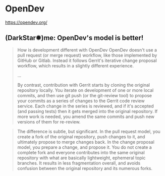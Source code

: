 # OpenDev
https://opendev.org/

## (DarkStar✹)me: OpenDev's model is better!

>How is development different with OpenDev
>OpenDev doesn't use a pull request (or merge request) workflow, like those implemented by GitHub or Gitlab. Instead it follows Gerrit's iterative change proposal workflow, which results in a slightly different experience.
>
>...
>
>By contrast, contribution with Gerrit starts by cloning the original repository locally. You iterate on development of one or more local commits, and then use git push (or the git-review tool) to propose your commits as a series of changes to the Gerrit code review service. Each change in the series is reviewed, and if it's accepted (and passing tests) then it gets merged into the original repository. If more work is needed, you amend the same commits and push new versions of them for re-review.

>The difference is subtle, but significant. In the pull request model, you create a fork of the original repository, push changes to it, and ultimately propose to merge changes back. In the change proposal model, you prepare a change, and propose it. You do not create a complete fork and everyone contributes into the same original repository with what are basically lightweight, ephemeral topic branches. It results in less fragmentation overall, and avoids confusion between the original repository and its numerous forks.
